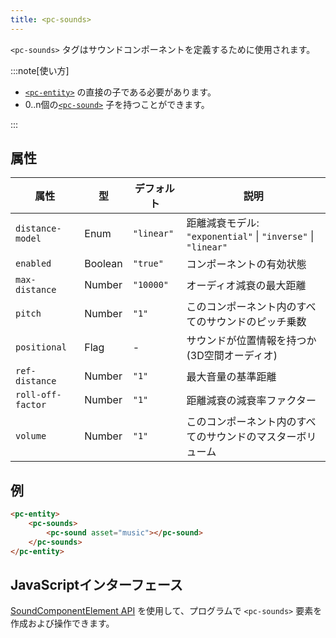 ```yaml
---
title: <pc-sounds>
---
```


`<pc-sounds>` タグはサウンドコンポーネントを定義するために使用されます。

:::note[使い方]

* [`<pc-entity>`](../pc-entity) の直接の子である必要があります。
* 0..n個の[`<pc-sound>`](../pc-sound) 子を持つことができます。

:::

## 属性

<div className="attribute-table">

| 属性 | 型 | デフォルト | 説明 |
| --- | --- | --- | --- |
| `distance-model` | Enum | `"linear"` | 距離減衰モデル: `"exponential"` \| `"inverse"` \| `"linear"` |
| `enabled` | Boolean | `"true"` | コンポーネントの有効状態 |
| `max-distance` | Number | `"10000"` | オーディオ減衰の最大距離 |
| `pitch` | Number | `"1"` | このコンポーネント内のすべてのサウンドのピッチ乗数 |
| `positional` | Flag | - | サウンドが位置情報を持つか (3D空間オーディオ) |
| `ref-distance` | Number | `"1"` | 最大音量の基準距離 |
| `roll-off-factor` | Number | `"1"` | 距離減衰の減衰率ファクター |
| `volume` | Number | `"1"` | このコンポーネント内のすべてのサウンドのマスターボリューム |

</div>

## 例

```html
<pc-entity>
    <pc-sounds>
        <pc-sound asset="music"></pc-sound>
    </pc-sounds>
</pc-entity>
```

## JavaScriptインターフェース

[SoundComponentElement API](https://api.playcanvas.com/web-components/classes/SoundComponentElement.html) を使用して、プログラムで `<pc-sounds>` 要素を作成および操作できます。
